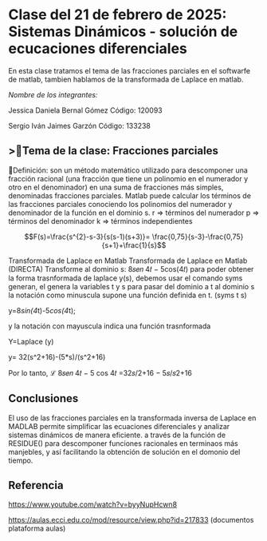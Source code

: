 # Clase del 21 de febrero de 2025: Sistemas Dinámicos - solución de ecucaciones diferenciales

En esta clase tratamos el tema de las fracciones parciales en el softwarfe de matlab, tambien hablamos de la transformada de Laplace en matlab.

*Nombre de los integrantes:*

Jessica Daniela Bernal Gómez Código: 120093

Sergio Iván Jaimes Garzón Código: 133238

## >🔑Tema de la clase: Fracciones parciales

🔑Definición: son un método matemático utilizado para descomponer una fracción racional (una fracción que tiene un polinomio en el numerador y otro en el denominador) en una suma de fracciones más simples, denominadas fracciones parciales.
Matlab puede calcular los términos de las fracciones parciales conociendo los polinomios del numerador y denominador de la función en el dominio s. 
r => términos del numerador
p => términos del denominador
k => términos independientes

$$F(s)=\frac{s^{2}-s-3}{s(s-1)(s+3)}= \frac{0,75}{s-3}-\frac{0,75}{s+1}+\frac{1}{s}$$

Transformada de Laplace en Matlab
Transformada de Laplace en Matlab (DIRECTA)
Transforme al dominio s: 8𝑠𝑒𝑛 4𝑡 − 5cos(4𝑡)
para poder obtener la forma trasnformada de laplace y(s), debemos usar el comando syms generan, el genera la variables t y s para pasar del dominio a t al dominio s 
la notación como minuscula supone una función definida en t. 
(syms t s)

y=8*sin(4*t)-5*cos(4*t);

y la notación con mayuscula  indica una función trasnformada 

Y=Laplace (y)

y=
32(s^2+16)-(5*s)/(s^2+16)

Por lo tanto, ℒ 8𝑠𝑒𝑛 4𝑡 − 5 cos 4𝑡 =32𝑠/2+16  −  5𝑠/𝑠2+16

##  Conclusiones

El uso de las fracciones parciales en la transformada inversa de Laplace en MADLAB permite simplificar las ecuaciones diferenciales y analizar sistemas dinámicos de manera eficiente. a través de la función de RESIDUE() para descomponer funciones racionales en terminaos más manjebles, y así facilitando la obtención de solución en el domonio del tiempo.
## Referencia
https://www.youtube.com/watch?v=byyNupHcwn8

https://aulas.ecci.edu.co/mod/resource/view.php?id=217833  (documentos plataforma aulas)
